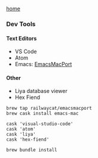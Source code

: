 [home](index.md)

### Dev Tools

#### Text Editors
- VS Code
- Atom
- Emacs: [EmacsMacPort](https://github.com/railwaycat/homebrew-emacsmacport)

#### Other
- Liya database viewer
- Hex Fiend

```
brew tap railwaycat/emacsmacport
brew cask install emacs-mac
```

```
cask 'visual-studio-code'
cask 'atom'
cask 'liya'
cask 'hex-fiend'
```

```
brew bundle install
```
